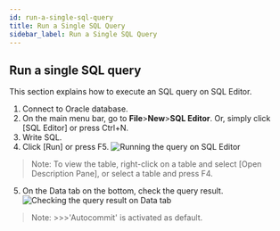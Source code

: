 ```yaml
---
id: run-a-single-sql-query
title: Run a Single SQL Query
sidebar_label: Run a Single SQL Query
---
```


## Run a single SQL query

This section explains how to execute an SQL query on SQL Editor.

1. Connect to Oracle database.
2. On the main menu bar, go to **File**>**New**>**SQL Editor**. Or, simply click [SQL Editor] or press Ctrl+N.
3. Write SQL.
4. Click [Run] or press F5.
![Running the query on SQL Editor](https://s3.ap-northeast-2.amazonaws.com/sqlgate-manual-content/C9B88A278014199CECBA97B814E11E57.jpg)
> Note: To view the table, right-click on a table and select [Open Description Pane], or select a table and press F4.

5. On the Data tab on the bottom, check the query result.
![Checking the query result on Data tab](https://s3.ap-northeast-2.amazonaws.com/sqlgate-manual-content/1C11BC265403AA5D3845EF7A1DCA6DE7.jpg)

> Note: >>>'Autocommit' is activated as default.

